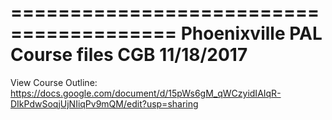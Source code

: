 ========================================
Phoenixville PAL Course files
CGB 11/18/2017
========================================
View Course Outline: https://docs.google.com/document/d/15pWs6gM_qWCzyidIAIqR-DIkPdwSoqjUjNIiqPv9mQM/edit?usp=sharing